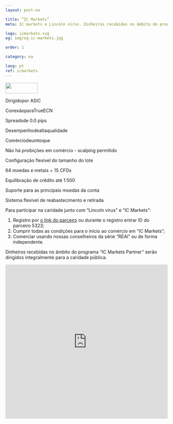 ```yaml
---
layout: post-ea

title: “IC Markets”
meta: IC markets e Lincoln virus. Dinheiros recebidas no âmbito do programa “IC Markets Partner” serão dirigidos integralmente para a caridade pública.

logo: icmarkets.svg
og: img/og-ic-markets.jpg

order: 1

category: ea

lang: pt
ref: icmarkets
---
```


<a href='http://icmarkets.com/?camp=5323'><img src='https://promo.icmarkets.com/100x33_b.jpg' width='100' height='33'/></a>

Dirigidopor ASIC

ConexãoparaTrueECN

Spreadsde 0.0 pips

Desempenhodealtaqualidade

Comérciodeumtoque

Não há proibições em comércio - scalping permitido

Configuração flexível do tamanho do lote

64 moedas e metais + 15 CFDs

Equilibração de crédito até 1:500

Suporte para as principais moedas da conta

Sistema flexível de reabastecimento e retirada

Para participar na caridade junto com “Lincoln virus” e “IC Markets”:

  1. Registro por <a href="https://www.icmarkets.com/?camp=5323" target="_blank">o link do parceiro</a> ou durante o registro entrar ID do parceiro 5323;
  2. Cumprir todas as condições para o início ao comércio em “IC Markets”;
  3. Comerciar usando nossas conselheiros da série “REAl” ou de forma independente.

Dinheiros recebidas no âmbito do programa “IC Markets Partner” serão dirigidos integralmente para a caridade pública.

<iframe frameborder="0" height="480" src="https://secure.icmarkets.com//Partner/Widget/PriceWidgetWhite/5323" width="100%"></iframe>
